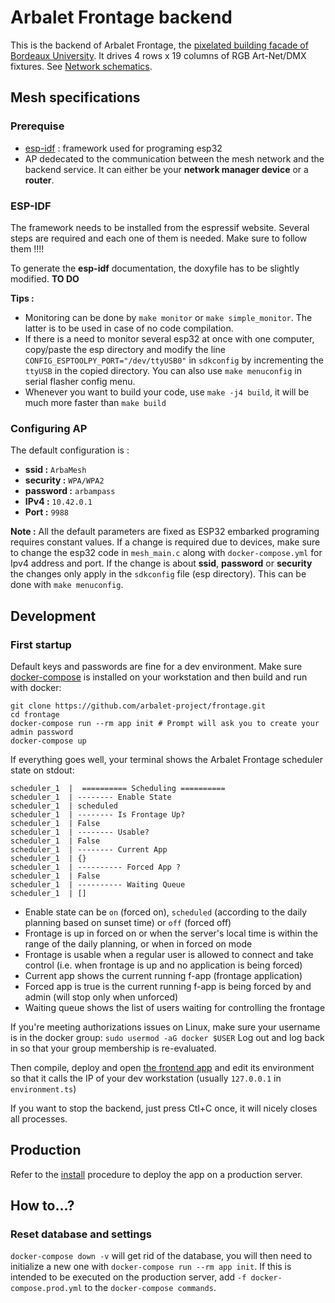 # Arbalet Frontage backend

This is the backend of Arbalet Frontage, the [pixelated building facade of Bordeaux University](https://vimeo.com/arbalet/frontage). It drives 4 rows x 19 columns of RGB Art-Net/DMX fixtures. See [Network schematics](frontage.svg).



## Mesh  specifications

### Prerequise
- [esp-idf](https://github.com/espressif/esp-idf) : framework used for programing esp32
- AP dedecated to the communication between the mesh network and the backend service. It can either be your **network manager device** or a **router**.

### ESP-IDF
The framework needs to be installed from the espressif website. Several steps are required and each one of them is needed. Make sure to follow them !!!!

To generate the **esp-idf** documentation, the doxyfile has to be slightly modified. **TO DO**

**Tips :**
- Monitoring can be done by `make monitor` or `make simple_monitor`. The latter is to be used in case of no code compilation.
- If there is a need to monitor several esp32 at once with one computer, copy/paste the esp directory and modify the line `CONFIG_ESPTOOLPY_PORT="/dev/ttyUSB0"` in `sdkconfig` by incrementing the `ttyUSB` in the copied directory. You can also use `make menuconfig` in serial flasher config menu.
- Whenever you want to build your code, use `make -j4 build`, it will be much more faster than `make build`
### Configuring AP

The default configuration is :
- **ssid :**  `ArbaMesh`
- **security :** `WPA/WPA2`
- **password :** `arbampass`
- **IPv4 :** `10.42.0.1`
- **Port :** `9988`

**Note :** All the default parameters are fixed as ESP32 embarked programing requires constant values. If a change is required due to devices, make sure to change the esp32 code in `mesh_main.c` along with `docker-compose.yml` for Ipv4 address and port. If the change is about **ssid**, **password** or **security** the changes only apply in the `sdkconfig` file (esp directory). This can be done with `make menuconfig`.

## Development
### First startup
Default keys and passwords are fine for a dev environment.
Make sure [docker-compose](https://docs.docker.com/compose/) is installed on your workstation and then build and run with docker:
```
git clone https://github.com/arbalet-project/frontage.git
cd frontage
docker-compose run --rm app init # Prompt will ask you to create your admin password
docker-compose up
```
If everything goes well, your terminal shows the Arbalet Frontage scheduler state on stdout:
```
scheduler_1  |  ========== Scheduling ==========
scheduler_1  | -------- Enable State
scheduler_1  | scheduled
scheduler_1  | -------- Is Frontage Up?
scheduler_1  | False
scheduler_1  | -------- Usable?
scheduler_1  | False
scheduler_1  | -------- Current App
scheduler_1  | {}
scheduler_1  | ---------- Forced App ?
scheduler_1  | False
scheduler_1  | ---------- Waiting Queue
scheduler_1  | []
```

* Enable state can be `on` (forced on), `scheduled` (according to the daily planning based on sunset time) or `off` (forced off)
* Frontage is up in forced on or when the server's local time is within the range of the daily planning, or when in forced on mode
* Frontage is usable when a regular user is allowed to connect and take control (i.e. when frontage is up and no application is being forced)
* Current app shows the current running f-app (frontage application)
* Forced app is true is the current running f-app is being forced by and admin (will stop only when unforced)
* Waiting queue shows the list of users waiting for controlling the frontage

If you're meeting authorizations issues on Linux, make sure your username is in the docker group: `sudo usermod -aG docker $USER` Log out and log back in so that your group membership is re-evaluated.

Then compile, deploy and open [the frontend app](https://github.com/arbalet-project/frontage-frontend) and edit its environment so that it calls the IP of your dev workstation (usually `127.0.0.1` in `environment.ts`)

If you want to stop the backend, just press Ctl+C once, it will nicely closes all processes.

## Production
Refer to the [install](install) procedure to deploy the app on a production server.

## How to...?
### Reset database and settings
`docker-compose down -v` will get rid of the database, you will then need to initialize a new one with `docker-compose run --rm app init`. If this is intended to be executed on the production server, add `-f docker-compose.prod.yml` to the `docker-compose commands`.
